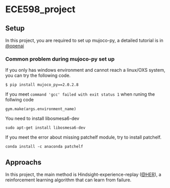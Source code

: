 # ECE598_project

## Setup
In this project, you are required to set up mujoco-py, a detailed tutorial is in [@openai](https://github.com/openai/mujoco-py#install-mujoco)

### Common problem during mujoco-py set up
If you only has windows environment and cannot reach a linux/OXS system, you can try the following code.

```
$ pip install mujoco_py==2.0.2.8
```

If you meet `command 'gcc' failed with exit status 1`  when runing the follwing code
```
gym.make(args.environment_name)
```
You need to install libosmesa6-dev

```
sudo apt-get install libosmesa6-dev
```

If you meet the error about missing patchelf module, try to install patchelf.

```
conda install -c anaconda patchelf
```

## Approachs

In this project, the main method is Hindsight-experience-replay ([@HER](https://github.com/TianhongDai/hindsight-experience-replay)), a reinforcement learning algorithm that can learn from failure. 
